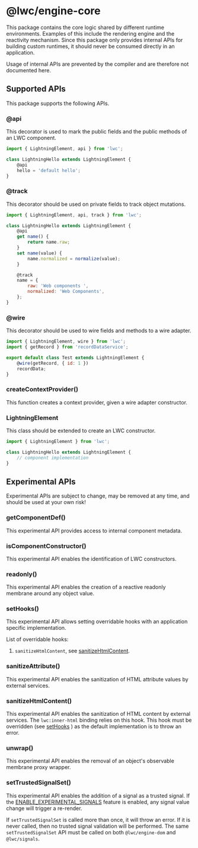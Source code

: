 # @lwc/engine-core

This package contains the core logic shared by different runtime environments. Examples of this
include the rendering engine and the reactivity mechanism. Since this package only provides
internal APIs for building custom runtimes, it should never be consumed directly in an
application.

Usage of internal APIs are prevented by the compiler and are therefore not documented here.

## Supported APIs

This package supports the following APIs.

### @api

This decorator is used to mark the public fields and the public methods of an LWC component.

```js
import { LightningElement, api } from 'lwc';

class LightningHello extends LightningElement {
    @api
    hello = 'default hello';
}
```

### @track

This decorator should be used on private fields to track object mutations.

```js
import { LightningElement, api, track } from 'lwc';

class LightningHello extends LightningElement {
    @api
    get name() {
        return name.raw;
    }
    set name(value) {
        name.normalized = normalize(value);
    }

    @track
    name = {
        raw: 'Web components ',
        normalized: 'Web Components',
    };
}
```

### @wire

This decorator should be used to wire fields and methods to a wire adapter.

```js
import { LightningElement, wire } from 'lwc';
import { getRecord } from 'recordDataService';

export default class Test extends LightningElement {
    @wire(getRecord, { id: 1 })
    recordData;
}
```

### createContextProvider()

This function creates a context provider, given a wire adapter constructor.

### LightningElement

This class should be extended to create an LWC constructor.

```js
import { LightningElement } from 'lwc';

class LightningHello extends LightningElement {
    // component implementation
}
```

## Experimental APIs

Experimental APIs are subject to change, may be removed at any time, and should be used at your
own risk!

### getComponentDef()

This experimental API provides access to internal component metadata.

### isComponentConstructor()

This experimental API enables the identification of LWC constructors.

### readonly()

This experimental API enables the creation of a reactive readonly membrane around any object
value.

### setHooks()

This experimental API allows setting overridable hooks with an application specific implementation.

List of overridable hooks:

1. `sanitizeHtmlContent`, see [sanitizeHtmlContent](#sanitizeHtmlContent).

### sanitizeAttribute()

This experimental API enables the sanitization of HTML attribute values by external services.

### sanitizeHtmlContent()

This experimental API enables the sanitization of HTML content by external services. The `lwc:inner-html` binding relies on this hook. This hook must be overridden (see [setHooks](#setHooks) ) as the default implementation is to throw an error.

### unwrap()

This experimental API enables the removal of an object's observable membrane proxy wrapper.

### setTrustedSignalSet()

This experimental API enables the addition of a signal as a trusted signal. If the [ENABLE_EXPERIMENTAL_SIGNALS](https://github.com/salesforce/lwc/blob/master/packages/%40lwc/features/README.md#lwcfeatures) feature is enabled, any signal value change will trigger a re-render.

If `setTrustedSignalSet` is called more than once, it will throw an error. If it is never called, then no trusted signal validation will be performed. The same `setTrustedSignalSet` API must be called on both `@lwc/engine-dom` and `@lwc/signals`.
